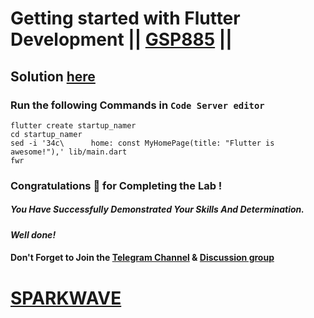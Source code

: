 # Getting started with Flutter Development || [GSP885](https://www.cloudskillsboost.google/focuses/18216?parent=catalog) ||

## Solution [here](https://youtu.be/sF7CXYlgp3o)

### Run the following Commands in `Code Server editor`

```
flutter create startup_namer
cd startup_namer
sed -i '34c\      home: const MyHomePage(title: "Flutter is awesome!"),' lib/main.dart
fwr
```

### Congratulations 🎉 for Completing the Lab !

##### *You Have Successfully Demonstrated Your Skills And Determination.*

#### *Well done!*

#### Don't Forget to Join the [Telegram Channel](https://t.me/sparkwave.01) & [Discussion group](https://t.me/sparkwave.01chats)

# [SPARKWAVE](https://www.youtube.com/@sparkwave.01)
